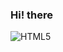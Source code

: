 ### Hi! there

![HTML5](https://img.shields.io/badge/-HTML5-F05032?style=for-thebadge&logo=html5&logoColor=fff)
